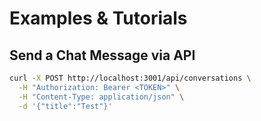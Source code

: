 # Examples & Tutorials

## Send a Chat Message via API

```bash
curl -X POST http://localhost:3001/api/conversations \
  -H "Authorization: Bearer <TOKEN>" \
  -H "Content-Type: application/json" \
  -d '{"title":"Test"}'
```

